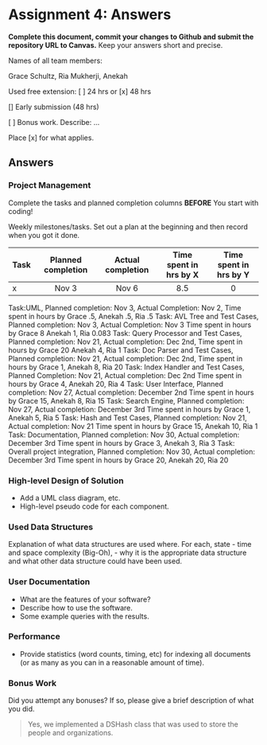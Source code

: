 # Assignment 4: Answers

**Complete this document, commit your changes to Github and submit the repository URL to Canvas.** Keep your answers short and precise.

Names of all team members:

Grace Schultz, Ria Mukherji, Anekah


Used free extension: [ ] 24 hrs or [x] 48 hrs

[] Early submission (48 hrs)

[ ] Bonus work. Describe: ...

Place [x] for what applies.


## Answers

### Project Management

Complete the tasks and planned completion columns **BEFORE** You start with 
coding!


Weekly milestones/tasks. Set out a plan at the beginning and then record when you got it done.

| Task        | Planned completion | Actual completion | Time spent in hrs by X | Time spent in hrs by Y |
| ----------- | :-----------------:| :---------------: | :--------------------: | :--------------------: |
| x           | Nov 3              | Nov 6             | 8.5                    | 0                      |

Task:UML, Planned completion: Nov 3, Actual Completion: Nov 2,                                   Time spent in hours by Grace .5, Anekah .5, Ria .5
Task: AVL Tree and Test Cases,  Planned completion: Nov 3, Actual Completion: Nov 3              Time spent in hours by Grace 8 Anekah 1, Ria 0.083
Task: Query Processor and Test Cases, Planned completion: Nov 21, Actual completion: Dec 2nd,    Time spent in hours by Grace 20 Anekah 4, Ria 1
Task: Doc Parser and Test Cases, Planned completion: Nov 21, Actual completion: Dec 2nd,         Time spent in hours by Grace 1, Anekah 8, Ria 20
Task: Index Handler and Test Cases, Planned Completion: Nov 21, Actual completion: Dec 2nd       Time spent in hours by Grace 4, Anekah 20, Ria 4
Task: User Interface, Planned completion: Nov 27, Actual completion: December 2nd                Time spent in hours by Grace 15, Anekah 8, Ria 15
Task: Search Engine, Planned completion: Nov 27, Actual completion: December 3rd                 Time spent in hours by Grace 1, Anekah 5, Ria 5
Task: Hash and Test Cases, Planned completion: Nov 21, Actual completion: Nov 21                 Time spent in hours by Grace 15, Anekah 10, Ria 1
Task: Documentation, Planned completion: Nov 30, Actual completion: December 3rd                 Time spent in hours by Grace 3, Anekah 3, Ria 3
Task: Overall project integration, Planned completion: Nov 30, Actual completion: December 3rd   Time spent in hours by Grace 20, Anekah 20, Ria 20

### High-level Design of Solution

- Add a UML class diagram, etc.
- High-level pseudo code for each component.

### Used Data Structures
Explanation of what data structures are used where. For each, state
    - time and space complexity (Big-Oh),
    - why it is the appropriate data structure and what other data structure could have been used.

### User Documentation
- What are the features of your software?
- Describe how to use the software.
- Some example queries with the results.

### Performance
- Provide statistics (word counts, timing, etc) for indexing all documents (or as many as you can in a reasonable amount of time).

### Bonus Work
Did you attempt any bonuses? If so, please give a brief description of what you did.

   > Yes, we implemented a DSHash class that was used to store the people and organizations.
